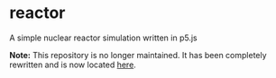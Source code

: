 # reactor

A simple nuclear reactor simulation written in p5.js

**Note:** This repository is no longer maintained. It has been completely rewritten and is now located [here](https://github.com/rsaihe/reactor).
